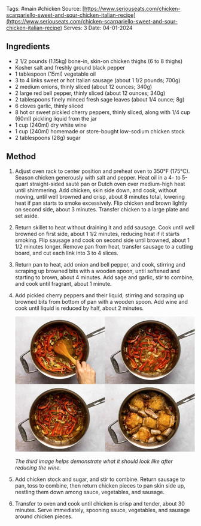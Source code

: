 Tags: #main #chicken 
Source: [https://www.seriouseats.com/chicken-scarpariello-sweet-and-sour-chicken-italian-recipe](https://www.seriouseats.com/chicken-scarpariello-sweet-and-sour-chicken-italian-recipe)
Serves: 3
Date: 04-01-2024  

## Ingredients

- 2 1/2 pounds (1.15kg) bone-in, skin-on chicken thighs (6 to 8 thighs)
- Kosher salt and freshly ground black pepper
- 1 tablespoon (15ml) vegetable oil
- 3 to 4 links sweet or hot Italian sausage (about 1 1/2 pounds; 700g)
- 2 medium onions, thinly sliced (about 12 ounces; 340g)
- 2 large red bell pepper, thinly sliced (about 12 ounces; 340g)
- 2 tablespoons finely minced fresh sage leaves (about 1/4 ounce; 8g)
- 6 cloves garlic, thinly sliced
- 8 hot or sweet pickled cherry peppers, thinly sliced, along with 1/4 cup (60ml) pickling liquid from the jar
- 1 cup (240ml) dry white wine
- 1 cup (240ml) homemade or store-bought low-sodium chicken stock
- 2 tablespoons (28g) sugar

## Method

1.  Adjust oven rack to center position and preheat oven to 350°F (175°C). Season chicken generously with salt and pepper. Heat oil in a 4- to 5-quart straight-sided sauté pan or Dutch oven over medium-high heat until shimmering. Add chicken, skin side down, and cook, without moving, until well browned and crisp, about 8 minutes total, lowering heat if pan starts to smoke excessively. Flip chicken and brown lightly on second side, about 3 minutes. Transfer chicken to a large plate and set aside.
2. Return skillet to heat without draining it and add sausage. Cook until well browned on first side, about 1 1/2 minutes, reducing heat if it starts smoking. Flip sausage and cook on second side until browned, about 1 1/2 minutes longer. Remove pan from heat, transfer sausage to a cutting board, and cut each link into 3 to 4 slices.
3. Return pan to heat, add onion and bell pepper, and cook, stirring and scraping up browned bits with a wooden spoon, until softened and starting to brown, about 4 minutes. Add sage and garlic, stir to combine, and cook until fragrant, about 1 minute.
4. Add pickled cherry peppers and their liquid, stirring and scraping up browned bits from bottom of pan with a wooden spoon. Add wine and cook until liquid is reduced by half, about 2 minutes.

   ![](../../Attachments/6mw6fkky.bmp)
   
   *The third image helps demonstrate what it should look like after reducing the wine.*
1. Add chicken stock and sugar, and stir to combine. Return sausage to pan, toss to combine, then return chicken pieces to pan skin side up, nestling them down among sauce, vegetables, and sausage.
2. Transfer to oven and cook until chicken is crisp and tender, about 30 minutes. Serve immediately, spooning sauce, vegetables, and sausage around chicken pieces.